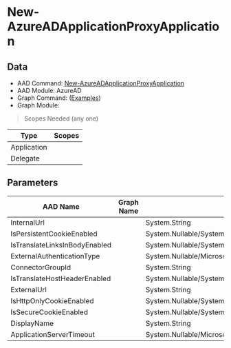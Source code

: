 # New-AzureADApplicationProxyApplication

> 

## Data

+ AAD Command: [New-AzureADApplicationProxyApplication](https://docs.microsoft.com/en-us/powershell/module/AzureAD/New-AzureADApplicationProxyApplication)
+ AAD Module: AzureAD
+ Graph Command: []() ([Examples](https://github.com/orgs/msgraph/discussions?discussions_q=))
+ Graph Module: 

> Scopes Needed (any one)

|Type|Scopes|
|---|---|
|Application||
|Delegate||

## Parameters

|AAD Name|Graph Name|AAD Type|Graph Type|Infos|
|---|---|---|---|---|
|InternalUrl||System.String|||
|IsPersistentCookieEnabled||System.Nullable/System.Boolean|||
|IsTranslateLinksInBodyEnabled||System.Nullable/System.Boolean|||
|ExternalAuthenticationType||System.Nullable/Microsoft.Open.MSGraph.Model.ApplicationProxyApplicationObject+ExternalAuthenticationTypeEnum|||
|ConnectorGroupId||System.String|||
|IsTranslateHostHeaderEnabled||System.Nullable/System.Boolean|||
|ExternalUrl||System.String|||
|IsHttpOnlyCookieEnabled||System.Nullable/System.Boolean|||
|IsSecureCookieEnabled||System.Nullable/System.Boolean|||
|DisplayName||System.String|||
|ApplicationServerTimeout||System.Nullable/Microsoft.Open.MSGraph.Model.ApplicationProxyApplicationObject+ApplicationServerTimeoutEnum|||

